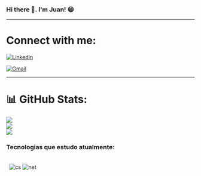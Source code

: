 ### Hi there 👋. I'm Juan! 😁

<hr>

# Connect with me:

[![Linkedin](https://img.shields.io/badge/LinkedIn-0077B5?style=for-the-badge&logo=linkedin&logoColor=white)](https://www.linkedin.com/public-profile/settings?lipi=urn%3Ali%3Apage%3Ad_flagship3_profile_self_edit_contact-info%3B7rmh%2Fo5QQWWGyNDNb5y77Q%3D%3D)

[![Gmail](https://img.shields.io/badge/Gmail-D14836?style=for-the-badge&logo=gmail&logoColor=white)](mailto:juansilvasousa085@gmail.com)

<hr>

# 📊 GitHub Stats:
![](https://github-readme-stats.vercel.app/api?username=JuanSilva085&theme=tokyonight&hide_border=false&include_all_commits=false&count_private=false)<br/>
![](https://github-readme-streak-stats.herokuapp.com/?user=JuanSilva085&theme=tokyonight&hide_border=false)<br/>
![](https://github-readme-stats.vercel.app/api/top-langs/?username=JuanSilva085&theme=tokyonight&hide_border=false&include_all_commits=false&count_private=false&layout=compact)

### Tecnologias que estudo atualmente:

<div style="display: inline_block"><br/>

<img style="display: inline_block">

<img style="display: inline_block">

<img align="center" alt= "cs" src="https://img.shields.io/badge/C%23-239120?style=for-the-badge&logo=c-sharp&logoColor=white"/>
<img align="center" alt= "net" src="https://img.shields.io/badge/.NET-5C2D91?style=for-the-badge&logo=.net&logoColor=white"/>
</div>
